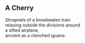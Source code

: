 A Cherry
--------
Shrapnels of a browbeaten train  
relaxing outside the divisions around  
a sifted airplane,  
ancient as a clenched iguana.  
